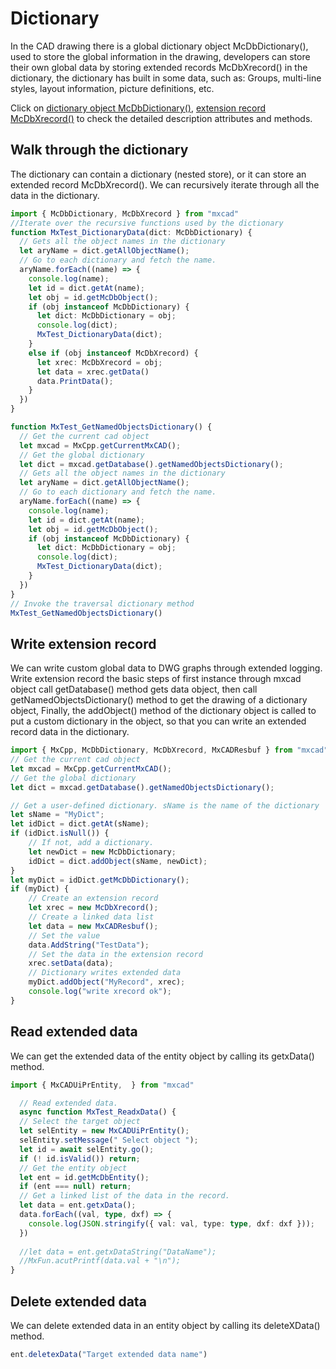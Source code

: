 # Dictionary

In the CAD drawing there is a global dictionary object McDbDictionary(), used to store the global information in the drawing, developers can store their own global data by storing extended records McDbXrecord() in the dictionary, the dictionary has built in some data, such as: Groups, multi-line styles, layout information, picture definitions, etc.

Click on [dictionary object McDbDictionary()](../../api/classes/2d.McDbDictionary.md), [extension record McDbXrecord()](../../api/classes/2d.McDbXrecord.md) to check the detailed description attributes and methods.

## Walk through the dictionary

The dictionary can contain a dictionary (nested store), or it can store an extended record McDbXrecord(). We can recursively iterate through all the data in the dictionary.

```ts
import { McDbDictionary, McDbXrecord } from "mxcad"
//Iterate over the recursive functions used by the dictionary
function MxTest_DictionaryData(dict: McDbDictionary) {
  // Gets all the object names in the dictionary
  let aryName = dict.getAllObjectName();
  // Go to each dictionary and fetch the name.
  aryName.forEach((name) => {
    console.log(name);
    let id = dict.getAt(name);
    let obj = id.getMcDbObject();
    if (obj instanceof McDbDictionary) {
      let dict: McDbDictionary = obj;
      console.log(dict);
      MxTest_DictionaryData(dict);
    }
    else if (obj instanceof McDbXrecord) {
      let xrec: McDbXrecord = obj;
      let data = xrec.getData()
      data.PrintData();
    }
  })
}

function MxTest_GetNamedObjectsDictionary() {
  // Get the current cad object
  let mxcad = MxCpp.getCurrentMxCAD();
  // Get the global dictionary
  let dict = mxcad.getDatabase().getNamedObjectsDictionary();
  // Gets all the object names in the dictionary
  let aryName = dict.getAllObjectName();
  // Go to each dictionary and fetch the name.
  aryName.forEach((name) => {
    console.log(name);
    let id = dict.getAt(name);
    let obj = id.getMcDbObject();
    if (obj instanceof McDbDictionary) {
      let dict: McDbDictionary = obj;
      console.log(dict);
      MxTest_DictionaryData(dict);
    }
  })
}
// Invoke the traversal dictionary method
MxTest_GetNamedObjectsDictionary()
```

## Write extension record

We can write custom global data to DWG graphs through extended logging. Write extension record the basic steps of first instance through mxcad object call getDatabase() method gets data object, then call getNamedObjectsDictionary() method to get the drawing of a dictionary object, Finally, the addObject() method of the dictionary object is called to put a custom dictionary in the object, so that you can write an extended record data in the dictionary.

```ts
import { MxCpp, McDbDictionary, McDbXrecord, MxCADResbuf } from "mxcad"
// Get the current cad object
let mxcad = MxCpp.getCurrentMxCAD();
// Get the global dictionary
let dict = mxcad.getDatabase().getNamedObjectsDictionary();

// Get a user-defined dictionary. sName is the name of the dictionary
let sName = "MyDict";
let idDict = dict.getAt(sName);
if (idDict.isNull()) {
    // If not, add a dictionary.
    let newDict = new McDbDictionary;
    idDict = dict.addObject(sName, newDict);
}
let myDict = idDict.getMcDbDictionary();
if (myDict) {
    // Create an extension record
    let xrec = new McDbXrecord();
    // Create a linked data list
    let data = new MxCADResbuf();
    // Set the value
    data.AddString("TestData");
    // Set the data in the extension record
    xrec.setData(data);
    // Dictionary writes extended data
    myDict.addObject("MyRecord", xrec);
    console.log("write xrecord ok");
}
```

## Read extended data

We can get the extended data of the entity object by calling its getxData() method.

```ts
import { MxCADUiPrEntity,  } from "mxcad"

  // Read extended data.
  async function MxTest_ReadxData() {
  // Select the target object
  let selEntity = new MxCADUiPrEntity();
  selEntity.setMessage(" Select object ");
  let id = await selEntity.go();
  if (! id.isValid()) return;
  // Get the entity object
  let ent = id.getMcDbEntity();
  if (ent === null) return;
  // Get a linked list of the data in the record.
  let data = ent.getxData();
  data.forEach((val, type, dxf) => {
    console.log(JSON.stringify({ val: val, type: type, dxf: dxf }));
  })
  
  //let data = ent.getxDataString("DataName");
  //MxFun.acutPrintf(data.val + "\n");
}
```
## Delete extended data

We can delete extended data in an entity object by calling its deleteXData() method.

```ts
ent.deletexData("Target extended data name")
```
